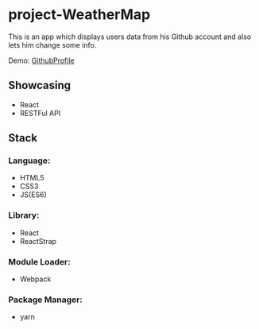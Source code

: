# project-WeatherMap

This is an app which displays users data from his Github account and also lets him change some info. 

Demo: [GithubProfile](https://dalideli.github.io/github-profile)

## Showcasing
- React
- RESTFul API

## Stack

### Language: 
- HTML5
- CSS3
- JS(ES6) 

### Library: 
- React 
- ReactStrap 

### Module Loader: 
- Webpack 

### Package Manager: 
- yarn